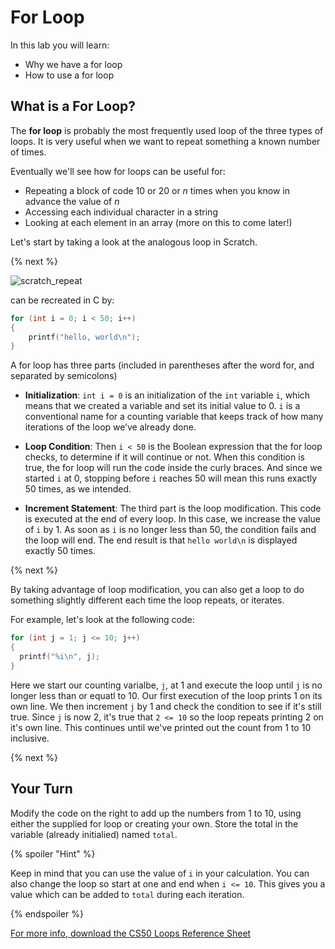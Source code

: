 # For Loop

In this lab you will learn:

- Why we have a for loop
- How to use a for loop

## What is a For Loop?

The **for loop** is probably the most frequently used loop of the three types of loops. It is very useful when we want to repeat something a known number of times.

Eventually we'll see how for loops can be useful for:
* Repeating a block of code 10 or 20 or *n* times when you know in advance the value of *n*
* Accessing each individual character in a string
* Looking at each element in an array (more on this to come later!)

Let's start by taking a look at the analogous loop in Scratch.

{% next %}

![scratch_repeat](http://labs.cs50nestm.net/repeat.png)

can be recreated in C by:

```c
for (int i = 0; i < 50; i++)
{
    printf("hello, world\n");
}
```

A for loop has three parts (included in parentheses after the word for, and separated by semicolons)

* **Initialization**: `int i = 0` is an initialization of the `int` variable `i`, which means that we created a variable and set its initial value to 0. `i` is a conventional name for a counting variable that keeps track of how many iterations of the loop we’ve already done.

* **Loop Condition**:  Then `i < 50` is the Boolean expression that the for loop checks, to determine if it will continue or not. When this condition is true, the for loop will run the code inside the curly braces. And since we started `i` at 0, stopping before `i` reaches 50 will mean this runs exactly 50 times, as we intended.

* **Increment Statement**:  The third part is the loop modification. This code is executed at the end of every loop. In this case, we increase the value of `i` by 1. As soon as `i` is no longer less than 50, the condition fails and the loop will end. The end result is that `hello world\n` is displayed exactly 50 times.

{% next %}

By taking advantage of loop modification, you can also get a loop to do something slightly different each time the loop repeats, or iterates.

For example, let's look at the following code:

```c
for (int j = 1; j <= 10; j++)
{
  printf("%i\n", j);
}
```

Here we start our counting varialbe, `j`, at 1 and execute the loop until `j` is no longer less than or equatl to 10. Our first execution of the loop prints 1 on its own line. We then increment `j` by 1 and check the condition to see if it's still true. Since `j` is now 2, it's true that `2 <= 10` so the loop repeats printing 2 on it's own line. This continues until we've printed out the count from 1 to 10 inclusive.

{% next %}

## Your Turn

Modify the code on the right to add up the numbers from 1 to 10, using either the supplied for loop or creating your own. Store the total in the variable (already initialied) named `total`.

{% spoiler "Hint" %}

Keep in mind that you can use the value of `i` in your calculation. You can also change the loop so start at one and end when `i <= 10`. This gives you a value which can be added to `total` during each iteration.

{% endspoiler %}

[For more info, download the CS50 Loops Reference Sheet](https://ap.cs50.school/assets/pdfs/unit1/loops.pdf)

